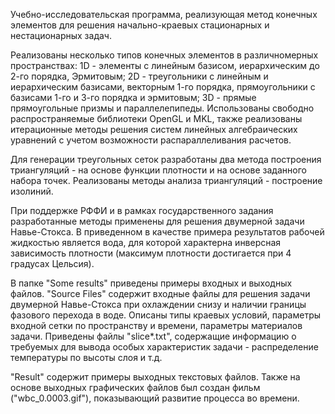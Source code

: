 Учебно-исследовательская программа, реализующая метод конечных элементов для решения начально-краевых стационарных и нестационарных задач. 

Реализованы несколько типов конечных элементов в различномерных пространствах: 1D - элементы с линейным базисом, иерархическим до 2-го порядка, Эрмитовым; 2D - треугольники с линейным и иерархическим базисами, векторным 1-го порядка, прямоугольники с базисами 1-го и 3-го порядка и эрмитовым; 3D - прямые прямоугольные призмы и параллелепипеды. Использованы свободно распространяемые библиотеки OpenGL и MKL, также реализованы итерационные методы решения систем линейных алгебраических уравнений с учетом возможности распараллеливания расчетов. 

Для генерации треугольных сеток разработаны два метода построения триангуляций - на основе функции плотности и на основе заданного набора точек. Реализованы методы анализа триангуляций - построение изолиний.

При поддержке РФФИ и в рамках государственного задания разработанные методы применены для решения двумерной задачи Навье-Стокса. В приведенном в качестве примера результатов рабочей жидкостью является вода, для которой характерна инверсная зависимость плотности (максимум плотности достигается при 4 градусах Цельсия). 

В папке "Some results" приведены примеры входных и выходных файлов. "Source Files" содержит входные файлы для решения задачи двумерной Навье-Стокса при охлаждении снизу и наличии границы фазового перехода в воде. Описаны типы краевых условий, параметры входной сетки по пространству и времени, параметры материалов задачи. Приведены файлы "slice*.txt", содержащие информацию о требуемых для вывода особых характеристик задачи - распределение температуры по высоты слоя и т.д. 

"Result" содержит примеры выходных текстовых файлов. Также на основе выходных графических файлов был создан фильм ("wbc_0.0003.gif"), показывающий развитие процесса во времени. 
